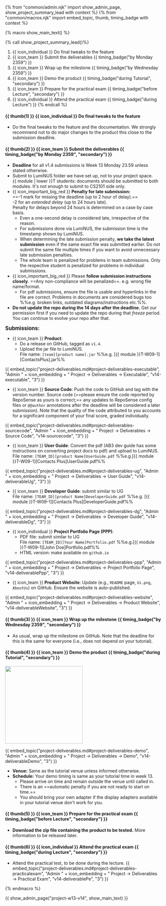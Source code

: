 {% from "common/admin.njk" import show_admin_page, show_project_summary_lead with context %}
{% from "common/macros.njk" import embed_topic, thumb, timing_badge with context %}

{% macro show_main_text() %}
<div id="main">

{% call show_project_summary_lead()%}

1. {{ icon_individual }} Do final tweaks to the feature
1. {{ icon_team }} Submit the deliverables {{ timing_badge("by Monday 2359") }}
1. {{ icon_team }} Wrap up the milestone {{ timing_badge("by Wednesday 2359") }}
1. {{ icon_team }} Demo the product {{ timing_badge("during Tutorial", "secondary") }}
1. {{ icon_team }} Prepare for the practical exam {{ timing_badge("before Lecture", "secondary") }}
1. {{ icon_individual }} Attend the practical exam {{ timing_badge("during Lecture") }}
{% endcall %}

<div id="body">

#### {{ thumb(1) }} {{ icon_individual }} Do final tweaks to the feature

* Do the final tweaks to the feature and the documentation. We strongly recommend not to do major changes to the product this close to the submission deadline.


#### {{ thumb(2) }} {{ icon_team }} Submit the deliverables {{ timing_badge("by Monday 2359", "secondary") }}


* **Deadline** for all v1.4 submissions is Week 13 Monday 23.59 unless stated otherwise.<br>
* Submit to LumiNUS folder we have set up, not to your project space.<br>
  {{ module | lower }}T students: documents should be submitted to both modules. It's not enough to submit to CS2101 side only.
* {{ icon_important_big_red }} **Penalty for late submission:**<br>
  ==-1 mark for missing the deadline (up to 2 hour of delay).==<br>
  -2 for an _extended delay_ (up to 24 hours late).<br>
  Penalty for delays beyond 24 hours is determined on a case by case basis.
  * Even a one-second delay is considered late, irrespective of the reason.
  * For submissions done via LumiNUS, the submission time is the timestamp shown by LumiNUS.
  * When determining the late submission penalty, **we take the latest submission** even if the same exact file was submitted earlier. Do not submit the same file multiple times if you want to avoid unnecessary late submission penalties.
  * The whole team is penalized for problems in team submissions. Only the respective student is penalized for problems in individual submissions.
* {{ icon_important_big_red }} Please **follow submission instructions closely**. ==Any non-compliance will be penalized==. e.g. wrong file name/format.
  * For pdf submissions, ensure the file is usable and hyperlinks in the file are correct. Problems in documents are considered bugs too %%e.g. broken links, outdated diagrams/instructions etc.%%.
* **Do not update the repo during the 14 days after the deadline.** Get our permission first if you need to update the repo during that _freeze_ period. You can continue to evolve your repo after that.


<big>**Submissions:**</big>
* {{ icon_team }} **Product**:
  * Do a release on GitHub, tagged as `v1.4`.
  * Upload the jar file to LumiNUS. <br>
    File name: `[team][product name].jar` %%e.g. [{{ module }}T-W09-1][ContactsPlus].jar%%

<div class="indented-level2">

{{ embed_topic("project-deliverables.md#project-deliverables-executable", "Admin " + icon_embedding + " Project → Deliverables → Executable", "v14-executable", "3") }}
</div>


* {{ icon_team }} **Source Code**: Push the code to GitHub and tag with the version number. Source code (==please ensure the code reported by RepoSense as yours is correct;== any updates to RepoSense config files or `@@author` annotations after the deadline will be considered a later submission). Note that the quality of the code attributed to you accounts for a significant component of your final score, graded individually.

<div class="indented-level2">

{{ embed_topic("project-deliverables.md#project-deliverables-sourcecode", "Admin " + icon_embedding + " Project → Deliverables → Source Code", "v14-sourcecode", "3") }}
</div>


* {{ icon_team }} **User Guide**: Convert the pdf (AB3 dev guide has some instructions on converting project docs to pdf) and upload to LumiNUS.<br>
  File name: `[TEAM_ID][product Name]UserGuide.pdf`  %%e.g.[{{ module }}T-W09-1][Contacts Plus]UserGuide.pdf%%

<div class="indented-level2">

{{ embed_topic("project-deliverables.md#project-deliverables-ug", "Admin " + icon_embedding + " Project → Deliverables → User Guide", "v14-deliverableUg", "3") }}
</div>

* {{ icon_team }} **Developer Guide**: submit similar to UG<br>
  File name: `[TEAM_ID][product Name]DeveloperGuide.pdf` %%e.g. [{{ module }}T-W09-1][Contacts Plus]DeveloperGuide.pdf%%

<div class="indented-level2">

{{ embed_topic("project-deliverables.md#project-deliverables-dg", "Admin " + icon_embedding + " Project → Deliverables → Developer Guide", "v14-deliverableDg", "3") }}
</div>
<p/>


* {{ icon_individual }} **Project Portfolio Page (PPP)**:
  * PDF file: submit similar to UG<br>
    File name: `[TEAM_ID][Your Name]Portfolio.pdf` %%e.g.[{{ module }}T-W09-1][John Doe]Portfolio.pdf%%
  * HTML version: make available on `github.io`

<div class="indented-level2">

{{ embed_topic("project-deliverables.md#project-deliverables-ppp", "Admin " + icon_embedding + " Project → Deliverables → Project Portfolio Page", "v14-deliverablePpp", "3") }}
</div>
<p/>


* {{ icon_team }} **Product Website**: Update (e.g., `README` page, `Ui.png`, `AboutUs`) on GitHub. Ensure the website is auto-published.

<div class="indented-level2">

{{ embed_topic("project-deliverables.md#project-deliverables-website", "Admin " + icon_embedding + " Project → Deliverables → Product Website", "v14-deliverableWebsite", "3") }}
</div>
<p/>


#### {{ thumb(3) }} {{ icon_team }} Wrap up the milestone {{ timing_badge("by Wednesday 2359", "secondary") }}

* As usual, wrap up the milestone on GitHub. Note that the deadline for this is the same for everyone (i.e., does not depend on your tutorial).

#### {{ thumb(4) }} {{ icon_team }} Demo the product {{ timing_badge("during Tutorial", "secondary") }}

<img src="{{baseUrl}}/admin/images/v05demo.png" style="width: 250px"><p/>

{{ embed_topic("project-deliverables.md#project-deliverables-demo", "Admin " + icon_embedding + " Project → Deliverables → Demo", "v14-deliverableDemo", "3") }}
<p/>

* **Venue:** Same as the tutorial venue unless informed otherwise.
* **Schedule:** Your demo timing is same as your tutorial time in week 13.
  * Please arrive on time and remain outside the venue until called in.
  * There is an ==automatic penalty if you are not ready to start on time.==<br>
  * You should bring your own adapter if the display adapters available in your tutorial venue don't work for you.


#### {{ thumb(5) }} {{ icon_team }} Prepare for the practical exam {{ timing_badge("before Lecture", "secondary") }}

* **Download the zip file containing the product to be tested.** More information to be released later.


#### {{ thumb(6) }} {{ icon_individual }} Attend the practical exam {{ timing_badge("during Lecture", "secondary") }}

* Attend the practical test, to be done during the lecture. 
  {{ embed_topic("project-deliverables.md#project-deliverables-practicalexam", "Admin " + icon_embedding + " Project → Deliverables → Practical Exam", "v14-deliverablePe", "3") }}


</div>
</div>
{% endmacro %}

{{ show_admin_page("project-w13-v14", show_main_text) }}